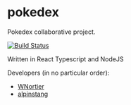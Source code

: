 # pokedex

Pokedex collaborative project.

[![Build Status](https://travis-ci.org/alpinstang/pokedex.svg?branch=master)](https://travis-ci.org/alpinstang/pokedex)

Written in React Typescript and NodeJS

Developers (in no particular order):

- [WNortier](https://github.com/WNortier)
- [alpinstang](https://github.com/alpinstang)
